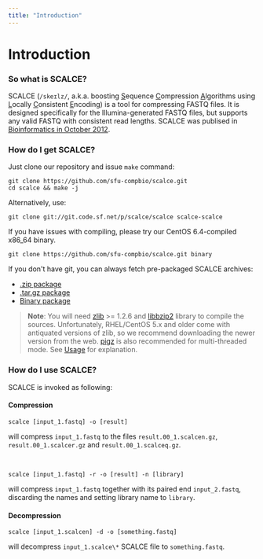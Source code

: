 ```yaml
---
title: "Introduction"
---
```


# Introduction

### So what is SCALCE?

SCALCE (`/skeɪlz/`, a.k.a. boosting <u>S</u>equence <u>C</u>ompression <u>A</u>lgorithms using <u>L</u>ocally <u>C</u>onsistent <u>E</u>ncoding) is a tool for compressing FASTQ files. It is designed specifically for the Illumina-generated FASTQ files, but supports any valid FASTQ with consistent read lengths. SCALCE was publised in [Bioinformatics in October 2012][3].


### How do I get SCALCE?

Just clone our repository and issue `make` command:

	git clone https://github.com/sfu-compbio/scalce.git
	cd scalce && make -j

Alternatively, use:

	git clone git://git.code.sf.net/p/scalce/scalce scalce-scalce

If you have issues with compiling, please try our CentOS 6.4-compiled x86_64 binary.

	git clone https://github.com/sfu-compbio/scalce.git binary

If you don't have git, you can always fetch pre-packaged SCALCE archives:

-	[.zip package](https://github.com/sfu-compbio/scalce/zipball/master)
-	[.tar.gz package](https://github.com/sfu-compbio/scalce/tarball/master) 
-	[Binary package](https://github.com/sfu-compbio/scalce/tarball/binary) 

> **Note**: You will need [zlib](http://www.zlib.net/) >= 1.2.6 and [libbzip2](http://www.bzip.org/) library to compile the sources. Unfortunately, RHEL/CentOS 5.x and older come with antiquated versions of zlib, so we recommend downloading the newer version from the web. [pigz](http://zlib.net/pigz/) is also recommended for multi-threaded mode. See [Usage](#usage) for explanation.


### How do I use SCALCE?

SCALCE is invoked as following:

#### Compression
		
	scalce [input_1.fastq] -o [result]
		
will compress `input_1.fastq` to the files `result.00_1.scalcen.gz`, `result.00_1.scalcer.gz` and `result.00_1.scalceq.gz`.  

<br/>

	scalce [input_1.fastq] -r -o [result] -n [library]

will compress `input_1.fastq` together with its paired end `input_2.fastq`, discarding the names and setting library name to `library`.

#### Decompression
		
	scalce [input_1.scalcen] -d -o [something.fastq]
	
will decompress `input_1.scalce\*` SCALCE file to `something.fastq`.

[3]: http://bioinformatics.oxfordjournals.org/content/28/23/3051
